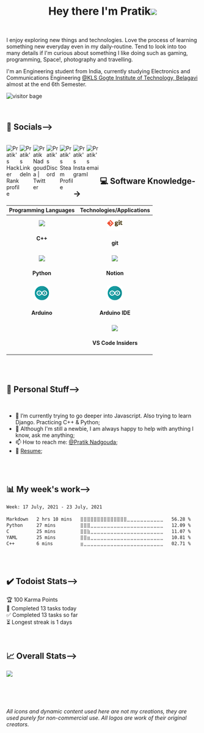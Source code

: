 <h1 align="center"> Hey there I'm Pratik<img src="https://media.giphy.com/media/hvRJCLFzcasrR4ia7z/giphy.gif" width="35px"> </h1>
<br />

I enjoy exploring new things and technologies. Love the process of learning something new everyday even in my daily-routine. Tend to look into too many details if I'm curious about something I like doing such as gaming, programming, Space!, photography and travelling.

I'm an Engineering student from India, currently studying Electronics and Communications Engineering [@KLS Gogte Institute of Technology, Belagavi](https://git.edu/) almost at the end 6th Semester.

![visitor bage](https://visitor-badge.glitch.me/badge?page_id=carbonautics.PratikNadgouda)

<br />

<h2> <b> 🙋 Socials--> </b></h2>

<br/>

<a href="https://www.hackerrank.com/carbonautics/">
  <img align="left" alt="Pratik's Hacker Rank profile" width="35px" src="https://cdn.jsdelivr.net/npm/simple-icons@v3/icons/hackerrank.svg" />
</a>
<a href="https://www.linkedin.com/in/pratiknadgouda/">
  <img align="left" alt="Pratik's LinkdeIn" width="35px" src="https://raw.githubusercontent.com/gauravghongde/social-icons/master/SVG/Color/LinkedIN.svg" />
</a>
<a href="https://twitter.com/Carbonautix">
  <img align="left" alt="Pratik Nadgouda | Twitter" width="35px" src="https://raw.githubusercontent.com/gauravghongde/social-icons/master/SVG/Color/Twitter.svg" />
</a>
<a href="https://discord.gg/x9PuXu5">
  <img align="left" alt="Pratik's Discord" width="35px" src="https://raw.githubusercontent.com/gauravghongde/social-icons/master/SVG/Color/Discord.svg" />
</a>
<a href="https://steamcommunity.com/id/carbonautics/">
  <img align="left" alt="Pratik's Steam Profile" width="35px" src="https://raw.githubusercontent.com/gauravghongde/social-icons/master/SVG/Color/Steam.svg" />
</a>
<a href="https://www.instagram.com/carbonautix/">
  <img align="left" alt="Pratik's Instagram" width="35px" src="https://raw.githubusercontent.com/gauravghongde/social-icons/master/SVG/Color/Instagram.svg" />
</a>
<a href="mailto:carbonautics@gmail.com">
  <img align="left" alt="Pratik's email" width="35px" src="https://raw.githubusercontent.com/gauravghongde/social-icons/master/SVG/Color/Gmail.svg" />
</a>

<br/>
<br/>
<br/>


<h2> <b> 💻 Software Knowledge--> </b></h2>


|Programming Languages | Technologies/Applications |
| :------------------: | :-----------------------: |
| <a><img height="55" src="https://raw.githubusercontent.com/yurijserrano/Github-Profile-Readme-Logos/master/programming%20languages/c%2B%2B.svg"></a> <h4>C++</h4> | <a><img height="40" src="https://raw.githubusercontent.com/github/explore/80688e429a7d4ef2fca1e82350fe8e3517d3494d/topics/git/git.png"></a><h4>git</h4> |
| <img height="45" src=https://raw.githubusercontent.com/yurijserrano/Github-Profile-Readme-Logos/master/programming%20languages/python.svg><h4>Python</h4> | <img height="45" src="https://raw.githubusercontent.com/gauravghongde/social-icons/master/SVG/Color/Notion.svg"><h4>Notion</h4> |
| <img height="40" src="https://raw.githubusercontent.com/github/explore/80688e429a7d4ef2fca1e82350fe8e3517d3494d/topics/arduino/arduino.png"><h4>Arduino</h4> | <img height="40" src="https://raw.githubusercontent.com/github/explore/80688e429a7d4ef2fca1e82350fe8e3517d3494d/topics/arduino/arduino.png"><h4>Arduino IDE</h4> |
| | <img height="40" src="https://upload.wikimedia.org/wikipedia/commons/4/4b/Visual_Studio_Code_Insiders_1.36_icon.svg"><h4>VS Code Insiders</h4>|

<br />
<br />


<h2> <b> 📌 Personal Stuff--> </b></h2>

<br/>

- 🌱 I’m currently trying to go deeper into Javascript. Also trying to learn Django.  Practicing C++ & Python;
- 💬 Although I'm still a newbie, I am always happy to help with anything I know, ask me anything;
- 📫 How to reach me: [@Pratik Nadgouda](https://twitter.com/Carbonautix);
- 📑 [Resume](https://drive.google.com/file/d/1acGD3B7PDNvI0FA7PyU9KFK6dTysjFSv/view?usp=sharing);

<br />
<br />


<h2> <b> 📊 My week's work--> </b></h2>

<!--START_SECTION:waka-->
```text
Week: 17 July, 2021 - 23 July, 2021

Markdown   2 hrs 10 mins   ⣿⣿⣿⣿⣿⣿⣿⣿⣿⣿⣿⣿⣿⣿⣀⣀⣀⣀⣀⣀⣀⣀⣀⣀⣀   56.28 % 
Python     27 mins         ⣿⣿⣿⣀⣀⣀⣀⣀⣀⣀⣀⣀⣀⣀⣀⣀⣀⣀⣀⣀⣀⣀⣀⣀⣀   12.09 % 
C          25 mins         ⣿⣿⣷⣀⣀⣀⣀⣀⣀⣀⣀⣀⣀⣀⣀⣀⣀⣀⣀⣀⣀⣀⣀⣀⣀   11.07 % 
YAML       25 mins         ⣿⣿⣶⣀⣀⣀⣀⣀⣀⣀⣀⣀⣀⣀⣀⣀⣀⣀⣀⣀⣀⣀⣀⣀⣀   10.81 % 
C++        6 mins          ⣶⣀⣀⣀⣀⣀⣀⣀⣀⣀⣀⣀⣀⣀⣀⣀⣀⣀⣀⣀⣀⣀⣀⣀⣀   02.71 % 
```
<!--END_SECTION:waka-->

<br/>
<br/>

<h2> <b> ✔️ Todoist Stats--></b></h2>

<!-- TODO-IST:START -->
🏆  100 Karma Points           
🌸  Completed 13 tasks today           
✅  Completed 13 tasks so far           
⏳  Longest streak is 1 days
<!-- TODO-IST:END -->

<br/>

<h2> <b> 📈 Overall Stats--></b></h2>

<p>
  <img src="https://github-readme-stats.vercel.app/api?username=carbonautics&show_icons=true&theme=onedark" />
</p>

<br/>
<br/>
<br/>

_All icons and dynamic content used here are not my creations, they are used purely for non-commercial use. All logos are work of their original creators._